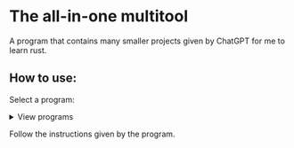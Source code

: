 # The all-in-one multitool

A program that contains many smaller projects given by ChatGPT for me to learn rust.
## How to use:
Select a program:
<details>
  <summary>View programs</summary>

1. Calculator
2. Unit converter
3. Guessing game
4. Todo list
</details>

Follow the instructions given by the program.
